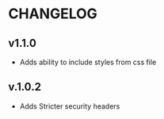 # CHANGELOG

## v1.1.0
- Adds ability to include styles from css file

## v.1.0.2
- Adds Stricter security headers